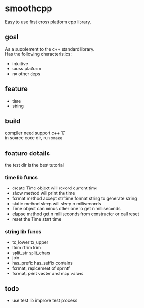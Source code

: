 # smoothcpp
Easy to use first cross platform cpp library.

## goal
As a supplement to the c++ standard library.  
Has the following characteristics:  
* intuitive
* cross platform
* no other deps

## feature
* time
* string

## build
compiler need support c++ 17  
in source code dir, run `xmake`  

## feature details
the test dir is the best tutorial

### time lib funcs
* create Time object will record current time
* show method will print the time
* format method accept strftime format string to generate string
* static method sleep will sleep n milliseconds
* Time object can minus other one to get n milliseconds
* elapse method get n milliseconds from constructor or call reset
* reset the Time start time

### string lib funcs
* to_lower to_upper
* ltrim rtrim trim
* split_str split_chars
* join
* has_prefix has_suffix contains
* format, replcement of sprintf
* format, print vector and map values

## todo
* use test lib improve test process